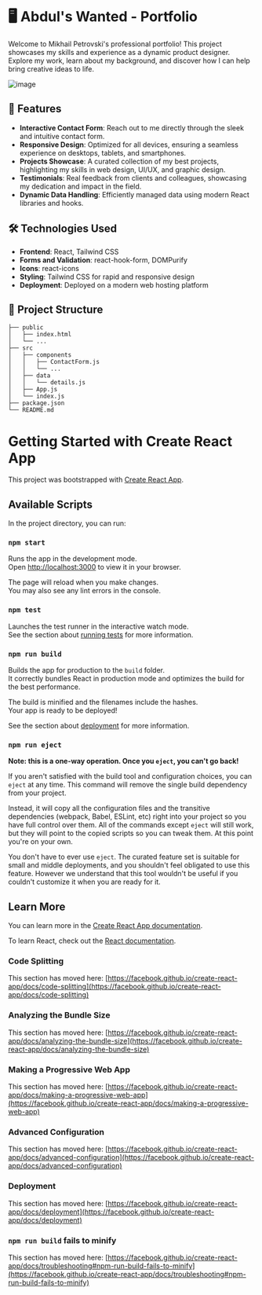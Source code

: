 # 🖥️ Abdul's Wanted - Portfolio

Welcome to Mikhail Petrovski's professional portfolio! This project showcases my skills and experience as a dynamic product designer. Explore my work, learn about my background, and discover how I can help bring creative ideas to life.

![image](https://github.com/abdul-mueed-shz/wanted/assets/52679916/d838dc54-b31d-4b0e-96fd-c8446d1190e2)

## 🚀 Features

- **Interactive Contact Form**: Reach out to me directly through the sleek and intuitive contact form.
- **Responsive Design**: Optimized for all devices, ensuring a seamless experience on desktops, tablets, and smartphones.
- **Projects Showcase**: A curated collection of my best projects, highlighting my skills in web design, UI/UX, and graphic design.
- **Testimonials**: Real feedback from clients and colleagues, showcasing my dedication and impact in the field.
- **Dynamic Data Handling**: Efficiently managed data using modern React libraries and hooks.

## 🛠️ Technologies Used

- **Frontend**: React, Tailwind CSS
- **Forms and Validation**: react-hook-form, DOMPurify
- **Icons**: react-icons
- **Styling**: Tailwind CSS for rapid and responsive design
- **Deployment**: Deployed on a modern web hosting platform

## 📂 Project Structure

```plaintext
├── public
│   ├── index.html
│   └── ...
├── src
│   ├── components
│   │   ├── ContactForm.js
│   │   └── ...
│   ├── data
│   │   └── details.js
│   ├── App.js
│   └── index.js
├── package.json
└── README.md
```

# Getting Started with Create React App

This project was bootstrapped with [Create React App](https://github.com/facebook/create-react-app).

## Available Scripts

In the project directory, you can run:

### `npm start`

Runs the app in the development mode.\
Open [http://localhost:3000](http://localhost:3000) to view it in your browser.

The page will reload when you make changes.\
You may also see any lint errors in the console.

### `npm test`

Launches the test runner in the interactive watch mode.\
See the section about [running tests](https://facebook.github.io/create-react-app/docs/running-tests) for more information.

### `npm run build`

Builds the app for production to the `build` folder.\
It correctly bundles React in production mode and optimizes the build for the best performance.

The build is minified and the filenames include the hashes.\
Your app is ready to be deployed!

See the section about [deployment](https://facebook.github.io/create-react-app/docs/deployment) for more information.

### `npm run eject`

**Note: this is a one-way operation. Once you `eject`, you can't go back!**

If you aren't satisfied with the build tool and configuration choices, you can `eject` at any time. This command will remove the single build dependency from your project.

Instead, it will copy all the configuration files and the transitive dependencies (webpack, Babel, ESLint, etc) right into your project so you have full control over them. All of the commands except `eject` will still work, but they will point to the copied scripts so you can tweak them. At this point you're on your own.

You don't have to ever use `eject`. The curated feature set is suitable for small and middle deployments, and you shouldn't feel obligated to use this feature. However we understand that this tool wouldn't be useful if you couldn't customize it when you are ready for it.

## Learn More

You can learn more in the [Create React App documentation](https://facebook.github.io/create-react-app/docs/getting-started).

To learn React, check out the [React documentation](https://reactjs.org/).

### Code Splitting

This section has moved here: [https://facebook.github.io/create-react-app/docs/code-splitting](https://facebook.github.io/create-react-app/docs/code-splitting)

### Analyzing the Bundle Size

This section has moved here: [https://facebook.github.io/create-react-app/docs/analyzing-the-bundle-size](https://facebook.github.io/create-react-app/docs/analyzing-the-bundle-size)

### Making a Progressive Web App

This section has moved here: [https://facebook.github.io/create-react-app/docs/making-a-progressive-web-app](https://facebook.github.io/create-react-app/docs/making-a-progressive-web-app)

### Advanced Configuration

This section has moved here: [https://facebook.github.io/create-react-app/docs/advanced-configuration](https://facebook.github.io/create-react-app/docs/advanced-configuration)

### Deployment

This section has moved here: [https://facebook.github.io/create-react-app/docs/deployment](https://facebook.github.io/create-react-app/docs/deployment)

### `npm run build` fails to minify

This section has moved here: [https://facebook.github.io/create-react-app/docs/troubleshooting#npm-run-build-fails-to-minify](https://facebook.github.io/create-react-app/docs/troubleshooting#npm-run-build-fails-to-minify)
